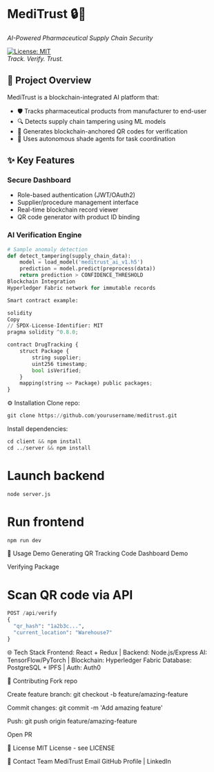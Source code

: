 # MediTrust 🔒💊  
*AI-Powered Pharmaceutical Supply Chain Security*  

[![License: MIT](https://img.shields.io/badge/License-MIT-yellow.svg)](https://opensource.org/licenses/MIT)  
*Track. Verify. Trust.*  

## 🚀 Project Overview  
MediTrust is a blockchain-integrated AI platform that:  
- 🛡️ Tracks pharmaceutical products from manufacturer to end-user  
- 🔍 Detects supply chain tampering using ML models  
- 📲 Generates blockchain-anchored QR codes for verification  
- 🔗 Uses autonomous shade agents for task coordination  

## ✨ Key Features  
### **Secure Dashboard**  
- Role-based authentication (JWT/OAuth2)  
- Supplier/procedure management interface  
- Real-time blockchain record viewer  
- QR code generator with product ID binding  

### **AI Verification Engine**  
```python  
# Sample anomaly detection  
def detect_tampering(supply_chain_data):  
    model = load_model('meditrust_ai_v1.h5')  
    prediction = model.predict(preprocess(data))  
    return prediction > CONFIDENCE_THRESHOLD  
Blockchain Integration
Hyperledger Fabric network for immutable records

Smart contract example:

solidity
Copy
// SPDX-License-Identifier: MIT  
pragma solidity ^0.8.0;  

contract DrugTracking {  
    struct Package {  
        string supplier;  
        uint256 timestamp;  
        bool isVerified;  
    }  
    mapping(string => Package) public packages;  
}
```
⚙️ Installation
Clone repo:
```python
git clone https://github.com/yourusername/meditrust.git
```

Install dependencies:
```python
cd client && npm install  
cd ../server && npm install
```

# Launch backend  
```python
node server.js
```

# Run frontend  
```python
npm run dev
```
📸 Usage Demo
Generating QR Tracking Code
Dashboard Demo

Verifying Package
# Scan QR code via API  

```python
POST /api/verify  
{  
  "qr_hash": "1a2b3c...",  
  "current_location": "Warehouse7"  
}
```

🌐 Tech Stack
Frontend: React + Redux | Backend: Node.js/Express
AI: TensorFlow/PyTorch | Blockchain: Hyperledger Fabric
Database: PostgreSQL + IPFS | Auth: Auth0

🤝 Contributing
Fork repo

Create feature branch: git checkout -b feature/amazing-feature

Commit changes: git commit -m 'Add amazing feature'

Push: git push origin feature/amazing-feature

Open PR

📜 License
MIT License - see LICENSE

📧 Contact
Team MediTrust
Email
GitHub Profile | LinkedIn

